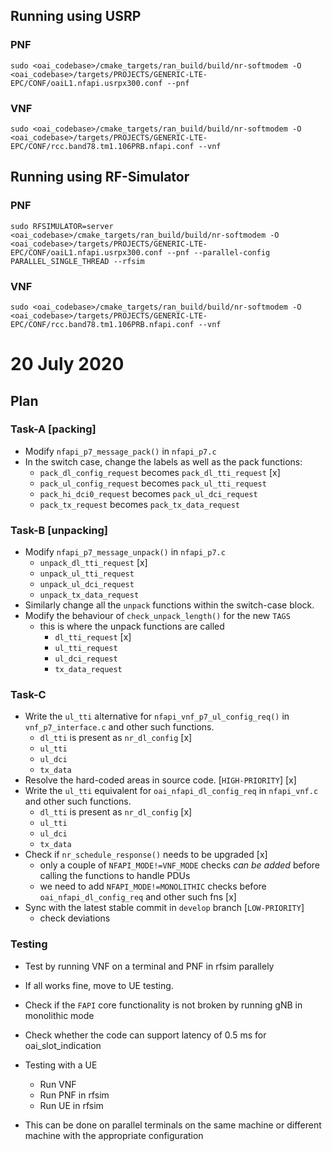 ## Running using USRP
### PNF
```
sudo <oai_codebase>/cmake_targets/ran_build/build/nr-softmodem -O <oai_codebase>/targets/PROJECTS/GENERIC-LTE-EPC/CONF/oaiL1.nfapi.usrpx300.conf --pnf
```

### VNF
```
sudo <oai_codebase>/cmake_targets/ran_build/build/nr-softmodem -O <oai_codebase>/targets/PROJECTS/GENERIC-LTE-EPC/CONF/rcc.band78.tm1.106PRB.nfapi.conf --vnf 
```


## Running using RF-Simulator
### PNF
```
sudo RFSIMULATOR=server <oai_codebase>/cmake_targets/ran_build/build/nr-softmodem -O <oai_codebase>/targets/PROJECTS/GENERIC-LTE-EPC/CONF/oaiL1.nfapi.usrpx300.conf --pnf --parallel-config PARALLEL_SINGLE_THREAD --rfsim
```
### VNF
```
sudo <oai_codebase>/cmake_targets/ran_build/build/nr-softmodem -O <oai_codebase>/targets/PROJECTS/GENERIC-LTE-EPC/CONF/rcc.band78.tm1.106PRB.nfapi.conf --vnf
```

# 20 July 2020
## Plan

### Task-A [packing]
* Modify `nfapi_p7_message_pack()` in `nfapi_p7.c`
* In the switch case, change the labels as well as the pack functions:
    * `pack_dl_config_request` becomes `pack_dl_tti_request` [x]
    * `pack_ul_config_request` becomes `pack_ul_tti_request`
    * `pack_hi_dci0_request` becomes `pack_ul_dci_request`
    * `pack_tx_request` becomes `pack_tx_data_request`

### Task-B [unpacking]
* Modify `nfapi_p7_message_unpack()` in `nfapi_p7.c`
    * `unpack_dl_tti_request` [x]
    * `unpack_ul_tti_request`
    * `unpack_ul_dci_request`
    * `unpack_tx_data_request`
* Similarly change all the `unpack` functions within the switch-case block.
* Modify the behaviour of `check_unpack_length()` for the new `TAGS`
    * this is where the unpack functions are called
        * `dl_tti_request` [x]
        * `ul_tti_request`
        * `ul_dci_request`
        * `tx_data_request`

### Task-C
* Write the `ul_tti` alternative for `nfapi_vnf_p7_ul_config_req()` in `vnf_p7_interface.c` and other such functions.
    * `dl_tti` is present as `nr_dl_config` [x]
    * `ul_tti`
    * `ul_dci`
    * `tx_data`
* Resolve the hard-coded areas in source code. [`HIGH-PRIORITY`] [x]
* Write the `ul_tti` equivalent for `oai_nfapi_dl_config_req` in `nfapi_vnf.c` and other such functions.
    * `dl_tti` is present as `nr_dl_config` [x]
    * `ul_tti`
    * `ul_dci`
    * `tx_data`
* Check if `nr_schedule_response()` needs to be upgraded [x]
    * only a couple of `NFAPI_MODE!=VNF_MODE` checks *can be added* before calling the functions to handle PDUs
    * we need to add `NFAPI_MODE!=MONOLITHIC` checks before `oai_nfapi_dl_config_req` and other such fns [x]
* Sync with the latest stable commit in `develop` branch [`LOW-PRIORITY`]
    * check deviations


### Testing
* Test by running VNF on a terminal and PNF in rfsim parallely
* If all works fine, move to UE testing.
* Check if the `FAPI` core functionality is not broken by running gNB in monolithic mode
* Check whether the code can support latency of 0.5 ms for oai_slot_indication

* Testing with a UE
    * Run VNF
    * Run PNF in rfsim
    * Run UE in rfsim
* This can be done on parallel terminals on the same machine or different machine with the appropriate configuration
